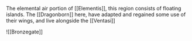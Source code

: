 
The elemental air portion of [[Elementis]], this region consists of floating islands. The [[Dragonborn]] here, have adapted and regained some use of their wings, and live alongside the [[Ventasi]]

![[Bronzegate]]